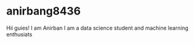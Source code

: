 # anirbang8436

Hii guies! I am Anirban
I am a data science student and machine learning enthusiats
